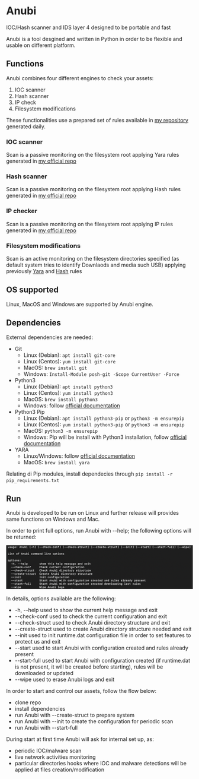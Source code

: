 # Anubi
IOC/Hash scanner and IDS layer 4 designed to be portable and fast

Anubi is a tool desgined and written in Python in order to be flexible and usable on different platform.

## Functions
Anubi combines four different engines to check your assets:
1. IOC scanner
2. Hash scanner
3. IP check
4. Filesystem modifications

These functionalities use a prepared set of rules available in [my repository](https://github.com/kavat/anubi-signatures) generated daily.

### IOC scanner
Scan is a passive monitoring on the filesystem root applying Yara rules generated in [my official repo](https://github.com/kavat/anubi-signatures/tree/main/yara)

### Hash scanner
Scan is a passive monitoring on the filesystem root applying Hash rules generated in [my official repo](https://github.com/kavat/anubi-signatures/tree/main/hash)

### IP checker
Scan is a passive monitoring on the filesystem root applying IP rules generated in [my official repo](https://github.com/kavat/anubi-signatures/tree/main/ip)

### Filesystem modifications
Scan is an active monitoring on the filesystem directories specified (as default system tries to identify Downlaods and media such USB) applying previously [Yara](https://github.com/kavat/anubi-signatures/tree/main/yara) and [Hash](https://github.com/kavat/anubi-signatures/tree/main/hash) rules

## OS supported
Linux, MacOS and Windows are supported by Anubi engine.

## Dependencies
External dependencies are needed:
* Git
  * Linux (Debian): `apt install git-core`
  * Linux (Centos): `yum install git-core`
  * MacOS: `brew install git`
  * Windows: `Install-Module posh-git -Scope CurrentUser -Force`
* Python3
  * Linux (Debian): `apt install python3`
  * Linux (Centos): `yum install python3`
  * MacOS: `brew install python3`
  * Windows: follow [official documentation](https://www.python.org/downloads/windows/)
* Python3 Pip
  * Linux (Debian): `apt install python3-pip` or `python3 -m ensurepip`
  * Linux (Centos): `yum install python3-pip` or `python3 -m ensurepip`
  * MacOS: `python3 -m ensurepip`
  * Windows: Pip will be install with Python3 installation, follow [official documentation](https://www.python.org/downloads/windows/)
* YARA
  * Linux/Windows: follow [official documentation](https://yara.readthedocs.io/en/stable/gettingstarted.html) 
  * MacOS: `brew install yara`

Relating di Pip modules, install dependecies through `pip install -r pip_requirements.txt`

## Run
Anubi is developed to be run on Linux and further release will provides same functions on Windows and Mac.

In order to print full options, run Anubi with --help; the following options will be returned:

![Anubu help](images/anubi_help.png)

In details, options available are the following:
*  -h, --help       used to show the current help message and exit
*  --check-conf     used to check the current configuration and exit
*  --check-struct   used to check Anubi directory structure and exit
*  --create-struct  used to create Anubi directory structure needed and exit
*  --init           used to init runtime.dat configuration file in order to set features to protect us and exit
*  --start          used to start Anubi with configuration created and rules already present
*  --start-full     used to start Anubi with configuration created (if runtime.dat is not present, it will be created before starting), rules will be downloaded or updated
*  --wipe           used to erase Anubi logs and exit

In order to start and control our assets, follow the flow below:
* clone repo
* install dependencies
* run Anubi with --create-struct to prepare system
* run Anubi with --init to create the configuration for periodic scan
* run Anubi with --start-full

During start at first time Anubi will ask for internal set up, as:
* periodic IOC/malware scan
* live network activities monitoring
* particular directories hooks where IOC and malware detections will be applied at files creation/modification
